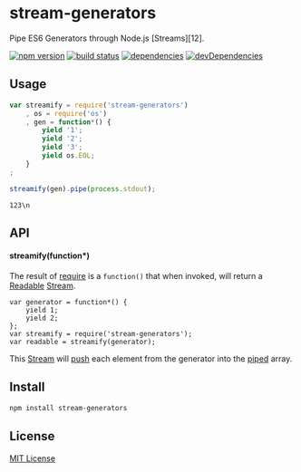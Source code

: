 # stream-generators

Pipe ES6 Generators through Node.js [Streams][12].

[![npm version][1]][2]
[![build status][3]][4]
[![dependencies][5]][6]
[![devDependencies][7]][8]

[1]: https://badge.fury.io/js/stream-generators.svg
[2]: https://badge.fury.io/js/stream-generators
[3]: https://api.travis-ci.org/mimetnet/node-stream-generators.svg
[4]: https://travis-ci.org/mimetnet/node-stream-generators
[5]: https://david-dm.org/mimetnet/node-stream-generators.svg
[6]: https://david-dm.org/mimetnet/node-stream-generators
[7]: https://david-dm.org/mimetnet/node-stream-generators/dev-status.svg?#info=devDependencies
[8]: https://david-dm.org/mimetnet/node-stream-generators/#info=devDependencies

## Usage

```js
var streamify = require('stream-generators')
    , os = require('os')
    , gen = function*() {
        yield '1';
        yield '2';
        yield '3';
        yield os.EOL;
    }
;

streamify(gen).pipe(process.stdout);
```

```
123\n
```


## API

#### streamify(function*)
The result of [require][require] is a `function()` that when invoked, will
return a [Readable][Readable] [Stream][Stream].

```
var generator = function*() {
    yield 1;
    yield 2;
};
var streamify = require('stream-generators');
var readable = streamify(generator);
```

This [Stream][Stream] will [push][push] each element from the generator into
the [piped][pipe] array.

[Readable]: http://nodejs.org/api/stream.html#stream_class_stream_readable
[Stream]: http://nodejs.org/api/stream.html#stream_stream
[require]: http://nodejs.org/api/globals.html#globals_require
[push]: https://nodejs.org/api/stream.html#stream_readable_push_chunk_encoding
[pipe]: https://nodejs.org/api/stream.html#stream_readable_pipe_destination_options

## Install

```sh
npm install stream-generators
```

## License

[MIT License](https://github.com/mimetnet/node-stream-generators/blob/master/LICENSE)
